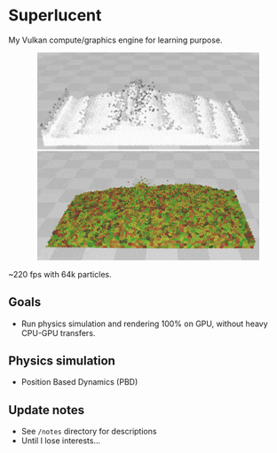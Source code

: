 # Superlucent

My Vulkan compute/graphics engine for learning purpose.

<p align="center">
  <img src="/results/wave.gif" width="400">
  <img src="/results/grid_wave.gif" width="400">
</p>

~220 fps with 64k particles.

## Goals

- Run physics simulation and rendering 100% on GPU, without heavy CPU-GPU transfers.

## Physics simulation

- Position Based Dynamics (PBD)

## Update notes

- See `/notes` directory for descriptions
- Until I lose interests...
